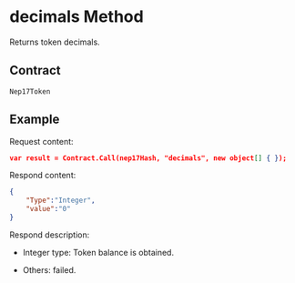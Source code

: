 # decimals Method

Returns token decimals.

## Contract

    Nep17Token

## Example

Request content:

```json
var result = Contract.Call(nep17Hash, "decimals", new object[] { });
```

Respond content:

```json
{
    "Type":"Integer",
    "value":"0"
}
```

Respond description:

- Integer type: Token balance is obtained.

- Others: failed.
